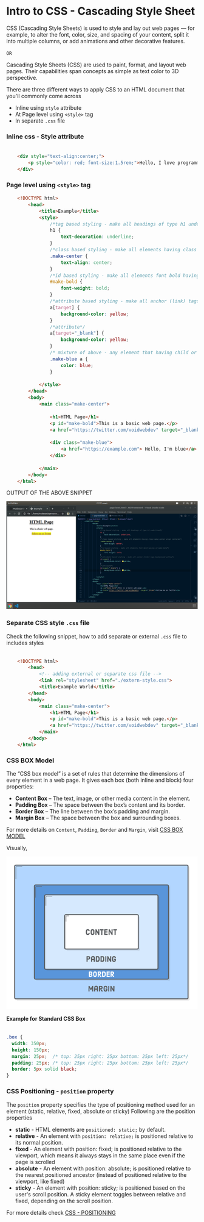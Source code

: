# Intro to CSS - Cascading Style Sheet

CSS (Cascading Style Sheets) is used to style and lay out web pages — for example, to alter the font, color, size, and spacing of your content, split it into multiple columns, or add animations and other decorative features.

`OR`

Cascading Style Sheets (CSS) are used to paint, format, and layout web pages. Their capabilities span concepts as simple as text color to 3D perspective.

There are three different ways to apply CSS to an HTML document that you'll commonly come across

- Inline using `style` attribute
- At Page level using `<style>` tag
- In separate `.css` file

### Inline css - Style attribute

```html

    <div style="text-align:center;">
        <p style="color: red; font-size:1.5rem;">Hello, I love programming</p>
    </div>

```

### Page level using `<style>` tag

```html
    <!DOCTYPE html>
        <head>
            <title>Example</title>
            <style>
                /*tag based styling - make all headings of type h1 underlined*/
                h1 {
                    text-decoration: underline;
                }
                /*class based styling - make all elements having class make-center align centered*/
                .make-center {
                    text-align: center;
                }
                /*id based styling - make all elements font bold having id make-bold*/
                #make-bold {
                    font-weight: bold;
                }
                /*attribute based styling - make all anchor (link) tags background yellow*/
                a[target] {
                    background-color: yellow;
                }
                /*attribute*/
                a[target="_blank"] {
                    background-color: yellow;
                }
                /* mixture of above - any element that having child or children anchor (`<a></a>`), make their text color blue*/
                .make-blue a {
                    color: blue;
                }

            </style>
        </head>
        <body>
            <main class="make-center">

                <h1>HTML Page</h1>
                <p id="make-bold">This is a basic web page.</p>
                <a href="https://twitter.com/voidwebdev" target="_blank">Follow me on Twitter - Mudassar</a>

                <div class="make-blue">
                    <a href="https://example.com"> Hello, I'm blue</a>
                </div>

            </main>
        </body>
    </html>
```

OUTPUT OF THE ABOVE SNIPPET

![anatomy](./page-level-css.png)

### Separate CSS style `.css` file

Check the following snippet, how to add separate or external `.css` file to includes styles

```html

    <!DOCTYPE html>
        <head>
            <!-- adding external or separate css file -->
            <link rel="stylesheet" href="./extern-style.css">
            <title>Example World</title>
        </head>
        <body>
            <main class="make-center">
                <h1>HTML Page</h1>
                <p id="make-bold">This is a basic web page.</p>
                <a href="https://twitter.com/voidwebdev" target="_blank">Follow me on Twitter - Mudassar</a>
            </main>
        </body>
    </html>

```

### CSS BOX Model

The “CSS box model” is a set of rules that determine the dimensions of every element in a web page. It gives each box (both inline and block) four properties:

- **Content Box** – The text, image, or other media content in the element.
- **Padding Box** – The space between the box’s content and its border.
- **Border Box** – The line between the box’s padding and margin.
- **Margin Box** – The space between the box and surrounding boxes.

For more details on `Content`, `Padding`, `Border` and `Margin`,  visit [CSS BOX MODEL](https://internetingishard.com/html-and-css/css-box-model/)

Visually,

![css-box-model](./css-box-model.png)

**Example for Standard CSS Box**

```css

.box {
  width: 350px;
  height: 150px;
  margin: 25px;  /* top: 25px right: 25px bottom: 25px left: 25px*/
  padding: 25px; /* top: 25px right: 25px bottom: 25px left: 25px*/
  border: 5px solid black;
}

```

### CSS Positioning - `position` property

The `position` property specifies the type of positioning method used for an element (static, relative, fixed, absolute or sticky)
Following are the position properties

- **static** - HTML elements are `positioned: static;` by default.
- **relative** - An element with `position: relative;` is positioned relative to its normal position.
- **fixed** - An element with position: fixed; is positioned relative to the viewport, which means it always stays in the same place even if the page is scrolled 
- **absolute** - An element with position: absolute; is positioned relative to the nearest positioned ancestor (instead of positioned relative to the viewport, like fixed)
- **sticky** - An element with position: sticky; is positioned based on the user's scroll position. A sticky element toggles between relative and fixed, depending on the scroll position.

For more details check [CSS - POSITIONING](https://developer.mozilla.org/en-US/docs/Learn/CSS/CSS_layout/Positioning)